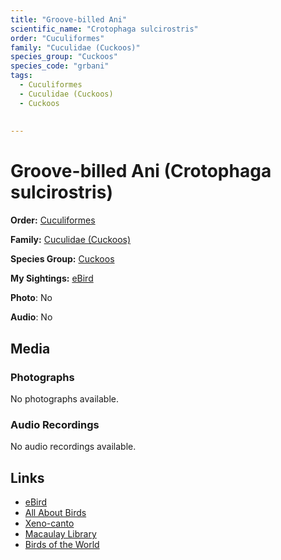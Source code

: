 ```yaml
---
title: "Groove-billed Ani"
scientific_name: "Crotophaga sulcirostris"
order: "Cuculiformes"
family: "Cuculidae (Cuckoos)"
species_group: "Cuckoos"
species_code: "grbani"
tags: 
  - Cuculiformes
  - Cuculidae (Cuckoos)
  - Cuckoos
  
  
---
```


# Groove-billed Ani (Crotophaga sulcirostris)

**Order:** [Cuculiformes](/tags/cuculiformes)

**Family:** [Cuculidae (Cuckoos)](/tags/cuculidae-cuckoos)

**Species Group:** [Cuckoos](/tags/cuckoos)

**My Sightings:** [eBird](https://ebird.org/lifelist?r=world&time=life&spp=grbani)

**Photo**: No 

**Audio**: No

## Media
### Photographs
No photographs available.

### Audio Recordings
No audio recordings available.

## Links
* [eBird](https://ebird.org/species/grbani) 
* [All About Birds](https://www.allaboutbirds.org/guide/grbani) 
* [Xeno-canto](https://www.xeno-canto.org/species/crotophaga-sulcirostris) 
* [Macaulay Library](https://search.macaulaylibrary.org/catalog?taxonCode=grbani&sort=rating_rank_desc)
* [Birds of the World](https://birdsoftheworld.org/bow/species/grbani)
